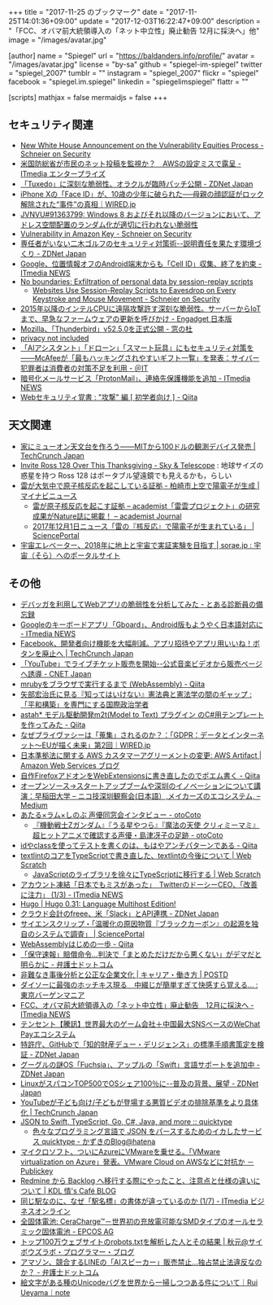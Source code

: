 +++
title = "2017-11-25 のブックマーク"
date =  "2017-11-25T14:01:36+09:00"
update = "2017-12-03T16:22:47+09:00"
description = "「FCC、オバマ前大統領導入の「ネット中立性」廃止勧告 12月に採決へ」他"
image = "/images/avatar.jpg"

[author]
name      = "Spiegel"
url       = "https://baldanders.info/profile/"
avatar    = "/images/avatar.jpg"
license   = "by-sa"
github    = "spiegel-im-spiegel"
twitter   = "spiegel_2007"
tumblr    = ""
instagram = "spiegel_2007"
flickr    = "spiegel"
facebook  = "spiegel.im.spiegel"
linkedin  = "spiegelimspiegel"
flattr    = ""

[scripts]
  mathjax = false
  mermaidjs = false
+++

## セキュリティ関連

- [New White House Announcement on the Vulnerability Equities Process - Schneier on Security](https://www.schneier.com/blog/archives/2017/11/new_white_house_1.html)
- [米国防総省が市民のネット投稿を監視か？　AWSの設定ミスで露呈 - ITmedia エンタープライズ](http://www.itmedia.co.jp/enterprise/articles/1711/20/news056.html)
- [「Tuxedo」に深刻な脆弱性、オラクルが臨時パッチ公開 - ZDNet Japan](https://japan.zdnet.com/article/35110566/)
- [iPhone Xの「Face ID」が、10歳の少年に破られた──母親の顔認証がロック解除された“事件”の真相｜WIRED.jp](https://wired.jp/2017/11/16/son-unlocks-mothers-iphone-x/)
- [JVNVU#91363799: Windows 8 およびそれ以降のバージョンにおいて、アドレス空間配置のランダム化が適切に行われない脆弱性](http://jvn.jp/vu/JVNVU91363799/)
- [Vulnerability in Amazon Key - Schneier on Security](https://www.schneier.com/blog/archives/2017/11/vulnerability_i.html)
- [専任者がいない二木ゴルフのセキュリティ対策術--説明責任を果たす環境づくり - ZDNet Japan](https://japan.zdnet.com/article/35110607/)
- [Google、位置情報オフのAndroid端末からも「Cell ID」収集、終了を約束 - ITmedia NEWS](http://www.itmedia.co.jp/news/articles/1711/22/news088.html)
- [No boundaries: Exfiltration of personal data by session-replay scripts](https://freedom-to-tinker.com/2017/11/15/no-boundaries-exfiltration-of-personal-data-by-session-replay-scripts/)
    - [Websites Use Session-Replay Scripts to Eavesdrop on Every Keystroke and Mouse Movement - Schneier on Security](https://www.schneier.com/blog/archives/2017/11/websites_use_se.html)
- [2015年以降のインテルCPUに遠隔攻撃許す深刻な脆弱性。サーバーからIoTまで、早急なファームウェアの更新を呼びかけ - Engadget 日本版](http://japanese.engadget.com/2017/11/23/2015-cpu-iot/)
- [Mozilla、「Thunderbird」v52.5.0を正式公開 - 窓の杜](https://forest.watch.impress.co.jp/docs/news/1093165.html)
- [privacy not included](https://advocacy.mozilla.org/en-US/privacynotincluded)
- [「AIアシスタント」「ドローン」「スマート玩具」にもセキュリティ対策を――McAfeeが「最もハッキングされやすいギフト一覧」を発表：サイバー犯罪者は消費者の対策不足を利用 - ＠IT](http://www.atmarkit.co.jp/ait/articles/1711/22/news034.html)
- [暗号化メールサービス「ProtonMail」、連絡先保護機能を追加 - ITmedia NEWS](http://www.itmedia.co.jp/news/articles/1711/24/news072.html)
- [Webセキュリティ覚書 : "攻撃" 編 [ 初学者向け ] - Qiita](https://qiita.com/Tsutou/items/4fd498f8ab2638bd5650)

## 天文関連

- [家にミューオン天文台を作ろう――MITから100ドルの観測デバイス発売  |  TechCrunch Japan](https://techcrunch.com/2017/11/21/this-diy-project-lets-you-catch-a-falling-muon/)
- [Invite Ross 128 Over This Thanksgiving - Sky & Telescope](http://www.skyandtelescope.com/observing/drop-by-ross-128-this-thanksgiving/) : 地球サイズの惑星を持つ Ross 128 はポータブル望遠鏡でも見えるかも，らしい
- [雷が大気中で原子核反応を起こしている証拠 - 柏崎市上空で陽電子が生成 | マイナビニュース](http://news.mynavi.jp/news/2017/11/24/029/)
    - [雷が原子核反応を起こす証拠 – academist「雷雲プロジェクト」の研究成果がNature誌に掲載！ – academist Journal](https://academist-cf.com/journal/?p=6503)
    - [2017年12月1日ニュース「雷の『核反応』で陽電子が生まれている」 | SciencePortal](http://scienceportal.jst.go.jp/news/newsflash_review/newsflash/2017/12/20171201_01.html)
- [宇宙エレベーター、2018年に地上と宇宙で実証実験を目指す | sorae.jp : 宇宙（そら）へのポータルサイト](http://sorae.jp/030201/2017_11_24jsea.html)

## その他

- [デバッガを利用してWebアプリの脆弱性を分析してみた - とある診断員の備忘録](http://tigerszk.hatenablog.com/entry/2017/11/17/175839)
- [Googleのキーボードアプリ「Gboard」、Android版もようやく日本語対応に - ITmedia NEWS](http://www.itmedia.co.jp/news/articles/1711/17/news102.html)
- [Facebook、開発者向け機能を大幅削減。アプリ招待やアプリ用いいね！ボタンを廃止へ  |  TechCrunch Japan](https://techcrunch.com/2017/11/16/facebook-kills-app-invites-the-native-app-like-button-and-other-dev-features/)
- [「YouTube」でライブチケット販売を開始--公式音楽ビデオから販売ページへ誘導 - CNET Japan](https://japan.cnet.com/article/35110507/)
- [mrubyをブラウザで実行するまで (WebAssembly) - Qiita](https://qiita.com/noontage/items/da846e78eebd1d3b2a78)
- [矢部宏治氏に見る『知ってはいけない』憲法典と憲法学の間のギャップ : 「平和構築」を専門にする国際政治学者](http://shinodahideaki.blog.jp/archives/22247880.html)
- [astah* モデル駆動開発m2t(Model to Text) プラグイン のC#用テンプレートを作ってみた - Qiita](https://qiita.com/azuki8/items/843b0eaa62f9f5143ed3)
- [なぜプライヴァシーは「蒐集」されるのか？：「GDPR：データとインターネット〜EUが描く未来」第2回｜WIRED.jp](https://wired.jp/series/gdpr/02_why-is-privacy-collected/)
- [日本準拠法に関する AWS カスタマーアグリーメントの変更: AWS Artifact | Amazon Web Services ブログ](https://aws.amazon.com/jp/blogs/news/how-to-change-aws-ca-by-artifact/)
- [自作FirefoxアドオンをWebExtensionsに書き直したのでポエム書く - Qiita](https://qiita.com/gyu-don/items/e0e4cf85b29624995abc)
- [オープンソース→スタートアップブームや深圳のイノベーションについて講演：早稲田大学 – ニコ技深圳観察会(日本語）,メイカーズのエコシステム, – Medium](https://medium.com/ecosystembymakers/talk-makers-d5d9da32909a)
- [あたる×ラム×しのぶ 声優同窓会インタビュー - otoCoto](https://otocoto.jp/interview/shimazusaeko-1/)
    - [『機動戦士Zガンダム』『うる星やつら』『魔法の天使 クリィミーマミ』超ヒットアニメで確認する声優・島津冴子の足跡 - otoCoto](https://otocoto.jp/interview/shimazusaeko-2/)
- [idやclassを使ってテストを書くのは、もはやアンチパターンである - Qiita](https://qiita.com/akameco/items/519f7e4d5442b2a9d2da)
- [textlintのコアをTypeScriptで書き直した、textlintの今後について | Web Scratch](http://efcl.info/2017/11/06/textlint-core-refactoring/)
    - [JavaScriptのライブラリを徐々にTypeScriptに移行する | Web Scratch](http://efcl.info/2017/07/17/JavaScript-to-TypeScript/)
- [アカウント凍結「日本でもミスがあった」　TwitterのドーシーCEO、「改善に注力」 (1/3) - ITmedia NEWS](http://www.itmedia.co.jp/news/articles/1711/20/news057.html)
- [Hugo  | Hugo 0.31: Language Multihost Edition!](https://gohugo.io/news/0.31-relnotes/)
- [クラウド会計のfreee、米「Slack」とAPI連携 - ZDNet Japan](https://japan.zdnet.com/article/35110670/)
- [サイエンスクリップ・「温暖化の原因物質『ブラックカーボン』の起源を独自のシステムで調査」 | SciencePortal](http://scienceportal.jst.go.jp/clip/20171121_01.html)
- [WebAssemblyはじめの一歩 - Qiita](https://qiita.com/tkynd/items/89d8f90fdb9cf24c0ef9)
- [「保守速報」賠償命令...判決で「まとめただけだから悪くない」がデマだと明らかに - 弁護士ドットコム](https://www.bengo4.com/internet/n_6990/)
- [非難なき事後分析と公正な企業文化 | キャリア・働き方 | POSTD](http://postd.cc/blameless-postmortems/)
- [ダイソーに最強のホッチキス現る　中綴じが簡単すぎて快感すら覚える... : 東京バーゲンマニア](http://bg-mania.jp/2017/11/19230726.html)
- [FCC、オバマ前大統領導入の「ネット中立性」廃止勧告　12月に採決へ - ITmedia NEWS](http://www.itmedia.co.jp/news/articles/1711/22/news062.html)
- [テンセント【騰訊】世界最大のゲーム会社＋中国最大SNSベースのWeChat Payエコシステム](https://www.americabu.com/tencent)
- [特許庁、GitHubで「知的財産デュー・デリジェンス」の標準手順書策定を検証 - ZDNet Japan](https://japan.zdnet.com/article/35110812/)
- [グーグルの謎OS「Fuchsia」、アップルの「Swift」言語サポートを追加中 - ZDNet Japan](https://japan.zdnet.com/article/35110797/)
- [LinuxがスパコンTOP500でOSシェア100％に--普及の背景、展望 - ZDNet Japan](https://japan.zdnet.com/article/35110755/)
- [YouTubeが子ども向け/子どもが登場する悪質ビデオの排除基準をより具体化  |  TechCrunch Japan](https://techcrunch.com/2017/11/22/youtube-tightens-rules-on-kid-related-content/)
- [JSON to Swift, TypeScript, Go, C#, Java, and more :: quicktype](https://quicktype.io/)
    - [色々なプログラミング言語で JSON をパースするためのイカしたサービス quicktype - かずきのBlog@hatena](http://blog.okazuki.jp/entry/2017/11/22/154757)
- [マイクロソフト、ついにAzureにVMwareを乗せる。「VMware virtualization on Azure」発表。VMware Cloud on AWSなどに対抗か － Publickey](http://www.publickey1.jp/blog/17/azurevmwarevmware_virtualization_on_azurevmware_cloud_on_aws.html)
- [Redmine から Backlog へ移行する際にやったこと、注意点と仕様の違いについて | KDL 情's Café BLOG](https://blog.ismg.kdl.co.jp/project-management/redmine-migration)
- [同じ駅なのに、なぜ「駅名標」の書体が違っているのか (1/7) - ITmedia ビジネスオンライン](http://www.itmedia.co.jp/business/articles/1711/22/news015.html)
- [全固体電池: CeraCharge™－世界初の充放電可能なSMDタイプのオールセラミック固体電池 - EPCOS AG](https://www.epcos.co.jp/epcos-ja/151484/company/press-center/press-releases/press-release/rechargeable-batteries--ceracharge----first-rechargeable-solid-state-smd-battery-/2167258)
- [トップ100万ウェブサイトのrobots.txtを解析した人とその結果 | 秋元@サイボウズラボ・プログラマー・ブログ](http://developer.cybozu.co.jp/akky/2017/11/one-million-robots-txt-analyzed/)
- [アマゾン、競合するLINEの「AIスピーカー」販売禁止…独占禁止法違反なのか？ - 弁護士ドットコム](https://www.bengo4.com/internet/n_7006/)
- [絵文字がある種のUnicodeバグを世界から一掃しつつある件について｜Rui Ueyama｜note](https://note.mu/ruiu/n/nc9d93a45c2ec)
